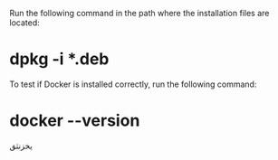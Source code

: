 Run the following command in the path where the installation files are located:
# dpkg -i *.deb

To test if Docker is installed correctly, run the following command:
# docker --version
یخزنثق
